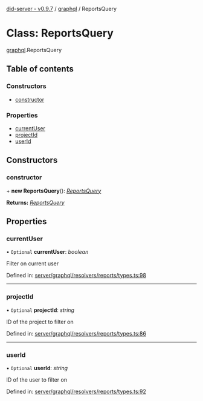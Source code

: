 [did-server - v0.9.7](../README.md) / [graphql](../modules/graphql.md) / ReportsQuery

# Class: ReportsQuery

[graphql](../modules/graphql.md).ReportsQuery

## Table of contents

### Constructors

- [constructor](graphql.reportsquery.md#constructor)

### Properties

- [currentUser](graphql.reportsquery.md#currentuser)
- [projectId](graphql.reportsquery.md#projectid)
- [userId](graphql.reportsquery.md#userid)

## Constructors

### constructor

\+ **new ReportsQuery**(): [*ReportsQuery*](graphql.reportsquery.md)

**Returns:** [*ReportsQuery*](graphql.reportsquery.md)

## Properties

### currentUser

• `Optional` **currentUser**: *boolean*

Filter on  current user

Defined in: [server/graphql/resolvers/reports/types.ts:98](https://github.com/Puzzlepart/did/blob/dev/server/graphql/resolvers/reports/types.ts#L98)

___

### projectId

• `Optional` **projectId**: *string*

ID of the project to filter on

Defined in: [server/graphql/resolvers/reports/types.ts:86](https://github.com/Puzzlepart/did/blob/dev/server/graphql/resolvers/reports/types.ts#L86)

___

### userId

• `Optional` **userId**: *string*

ID of the user to filter on

Defined in: [server/graphql/resolvers/reports/types.ts:92](https://github.com/Puzzlepart/did/blob/dev/server/graphql/resolvers/reports/types.ts#L92)
